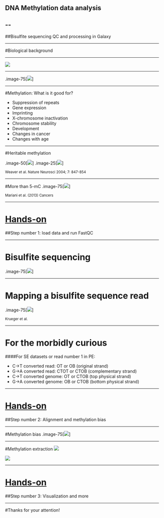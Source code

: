 ## DNA Methylation data analysis
## --
##Bisulfite sequencing QC and processing in Galaxy


---

#Biological background

---

![](../../images/genome_organization.jpeg)


---

.image-75[![](../../images/modification_methylation.jpeg)]

---

#Methylation: What is it good for?
- Suppression of repeats
- Gene expression
- Imprinting
- X-chromosome inactivation
- Chromosome stability
- Development
- Changes in cancer
- Changes with age

---

#Heritable methylation

.image-50[![](../../images/heritable_methylation.png)]
.image-25[![](../../images/mouse.jpg)]

<small>Weaver et al. Nature Neurosci 2004; 7: 847-854</small>

---

#More than 5-mC
.image-75[![](../../images/more_than_5-mC.png)]

<small>Mariani et al. (2013) Cancers</small>

---

# [Hands-on](http://galaxyproject.github.io/training-material/MethylC-Seq/tutorials/methylation-seq.html)
##Step number 1: load data and run FastQC

---

# Bisulfite sequencing
.image-75[![](../../images/bisulfite_sequencing.png)]

---

# Mapping a bisulfite sequence read
.image-75[![](../../images/Mapping_a_bisulfite_seq_read.jpeg)]

<small>Krueger et al.</small>

---

# For the morbidly curious
####For SE datasets or read number 1 in PE:
- C→T converted read: OT or OB (original strand)
- G→A converted read: CTOT or CTOB (complementary strand)
- C→T converted genome: OT or CTOB (top physical strand)
- G→A converted genome: OB or CTOB (bottom physical strand)

---

# [Hands-on](http://galaxyproject.github.io/training-material/MethylC-Seq/tutorials/methylation-seq.html)
##Step number 2: Alignment and methylation bias

---

#Methylation bias
.image-75[![](../../../images/methylation_bias.png)]

---

#Methylation extraction
![](../../images/methylation_extraction_0.png)

![](../../images/methylation_extraction_1.png)

---

# [Hands-on](http://galaxyproject.github.io/training-material/MethylC-Seq/tutorials/methylation-seq.html)
##Step number 3: Visualization and more

---

#Thanks for your attention!
